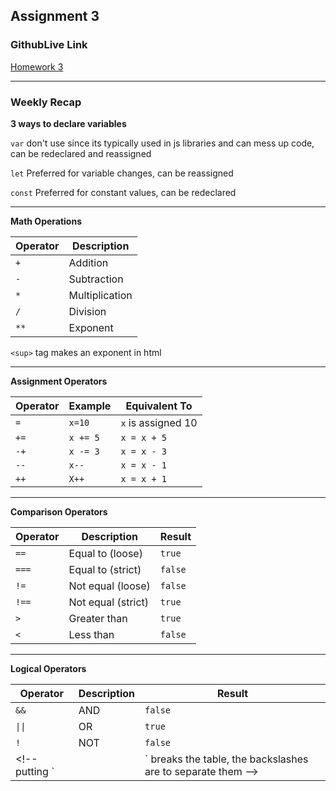 ## Assignment 3

### GithubLive Link

[Homework 3](https://jonrami-nerd.github.io/sp25-n220/homework-3/)

---

### Weekly Recap

**3 ways to declare variables**

`
var
`
don't use since its typically used in js libraries and can mess up code, can be redeclared and reassigned

`
let
`
Preferred for variable changes, can be reassigned

`
const
`
Preferred for constant values, can be redeclared

---

**Math Operations**

| Operator | Description     |
|----------|-----------------|
| `+`      | Addition        |
| `-`      | Subtraction     |
| `*`      | Multiplication  |
| `/`      | Division        |
| `**`     | Exponent        |

`<sup>` tag makes an exponent in html

---

**Assignment Operators**

| Operator | Example         | Equivalent To      |
|----------|-----------------|--------------------|
| `=`      | `x=10`          | `x` is assigned 10 |
| `+=`     | `x += 5`        | `x = x + 5`        |
| `-+`     | `x -= 3`        | `x = x - 3`        |
| `--`     | `x--`           | `x = x - 1`        |
| `++`     | `X++`           | `x = x + 1`        |

---

**Comparison Operators**

| Operator | Description          | Result             |
|----------|----------------------|--------------------|
| `==`     | Equal to (loose)     | `true`             |
| `===`    | Equal to (strict)    | `false`            |
| `!=`     | Not equal (loose)    | `false`            |
| `!==`    | Not equal (strict)   | `true`             |
| `>`      | Greater than         | `true`             |
| `<`      | Less than            | `false`            |

---

**Logical Operators**

| Operator | Description | Result             |
|----------|-------------|--------------------|
| `&&`     | AND         | `false`            |
| `\|\|`   | OR          | `true`             | 
| `!`      | NOT         | `false`            |
<!--putting `||` breaks the table, the backslashes are to separate them -->